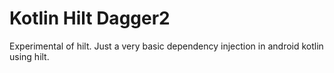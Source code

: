 # Kotlin Hilt Dagger2

Experimental of hilt.
Just a very basic dependency injection in android kotlin using hilt.

